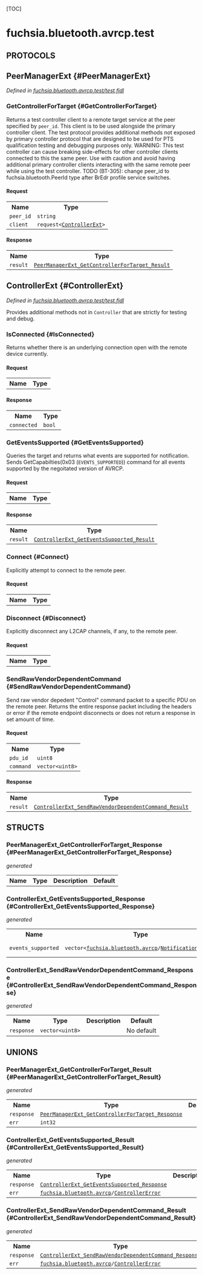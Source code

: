 [TOC]

# fuchsia.bluetooth.avrcp.test


## **PROTOCOLS**

## PeerManagerExt {#PeerManagerExt}
*Defined in [fuchsia.bluetooth.avrcp.test/test.fidl](https://fuchsia.googlesource.com/fuchsia/+/master/sdk/fidl/fuchsia.bluetooth.avrcp.test/test.fidl#11)*


### GetControllerForTarget {#GetControllerForTarget}

<p>Returns a test controller client to a remote target service at the peer specified by
<code>peer_id</code>. This client is to be used alongside the primary controller client.
The test protocol provides additional methods not exposed by primary controller protocol
that are designed to be used for PTS qualification testing and debugging purposes only.
WARNING: This test controller can cause breaking side-effects for other controller clients
connected to this the same peer. Use with caution and avoid having additional primary
controller clients interacting with the same remote peer while using the test controller.
TODO (BT-305): change peer_id to fuchsia.bluetooth.PeerId type after BrEdr profile service
switches.</p>

#### Request
<table>
    <tr><th>Name</th><th>Type</th></tr>
    <tr>
            <td><code>peer_id</code></td>
            <td>
                <code>string</code>
            </td>
        </tr><tr>
            <td><code>client</code></td>
            <td>
                <code>request&lt;<a class='link' href='#ControllerExt'>ControllerExt</a>&gt;</code>
            </td>
        </tr></table>


#### Response
<table>
    <tr><th>Name</th><th>Type</th></tr>
    <tr>
            <td><code>result</code></td>
            <td>
                <code><a class='link' href='#PeerManagerExt_GetControllerForTarget_Result'>PeerManagerExt_GetControllerForTarget_Result</a></code>
            </td>
        </tr></table>

## ControllerExt {#ControllerExt}
*Defined in [fuchsia.bluetooth.avrcp.test/test.fidl](https://fuchsia.googlesource.com/fuchsia/+/master/sdk/fidl/fuchsia.bluetooth.avrcp.test/test.fidl#25)*

<p>Provides additional methods not in <code>Controller</code> that are strictly for testing and debug.</p>

### IsConnected {#IsConnected}

<p>Returns whether there is an underlying connection open with the remote device currently.</p>

#### Request
<table>
    <tr><th>Name</th><th>Type</th></tr>
    </table>


#### Response
<table>
    <tr><th>Name</th><th>Type</th></tr>
    <tr>
            <td><code>connected</code></td>
            <td>
                <code>bool</code>
            </td>
        </tr></table>

### GetEventsSupported {#GetEventsSupported}

<p>Queries the target and returns what events are supported for notification.
Sends GetCapabilties(0x03 (<code>EVENTS_SUPPORTED</code>)) command for all events supported by
the negoitated version of AVRCP.</p>

#### Request
<table>
    <tr><th>Name</th><th>Type</th></tr>
    </table>


#### Response
<table>
    <tr><th>Name</th><th>Type</th></tr>
    <tr>
            <td><code>result</code></td>
            <td>
                <code><a class='link' href='#ControllerExt_GetEventsSupported_Result'>ControllerExt_GetEventsSupported_Result</a></code>
            </td>
        </tr></table>

### Connect {#Connect}

<p>Explicitly attempt to connect to the remote peer.</p>

#### Request
<table>
    <tr><th>Name</th><th>Type</th></tr>
    </table>



### Disconnect {#Disconnect}

<p>Explicitly disconnect any L2CAP channels, if any, to the remote peer.</p>

#### Request
<table>
    <tr><th>Name</th><th>Type</th></tr>
    </table>



### SendRawVendorDependentCommand {#SendRawVendorDependentCommand}

<p>Send raw vendor depedent &quot;Control&quot; command packet to a specific PDU on the remote peer.
Returns the entire response packet including the headers or error if the remote endpoint
disconnects or does not return a response in set amount of time.</p>

#### Request
<table>
    <tr><th>Name</th><th>Type</th></tr>
    <tr>
            <td><code>pdu_id</code></td>
            <td>
                <code>uint8</code>
            </td>
        </tr><tr>
            <td><code>command</code></td>
            <td>
                <code>vector&lt;uint8&gt;</code>
            </td>
        </tr></table>


#### Response
<table>
    <tr><th>Name</th><th>Type</th></tr>
    <tr>
            <td><code>result</code></td>
            <td>
                <code><a class='link' href='#ControllerExt_SendRawVendorDependentCommand_Result'>ControllerExt_SendRawVendorDependentCommand_Result</a></code>
            </td>
        </tr></table>



## **STRUCTS**

### PeerManagerExt_GetControllerForTarget_Response {#PeerManagerExt_GetControllerForTarget_Response}
*generated*





<table>
    <tr><th>Name</th><th>Type</th><th>Description</th><th>Default</th></tr>
</table>

### ControllerExt_GetEventsSupported_Response {#ControllerExt_GetEventsSupported_Response}
*generated*





<table>
    <tr><th>Name</th><th>Type</th><th>Description</th><th>Default</th></tr><tr>
            <td><code>events_supported</code></td>
            <td>
                <code>vector&lt;<a class='link' href='../fuchsia.bluetooth.avrcp/'>fuchsia.bluetooth.avrcp</a>/<a class='link' href='../fuchsia.bluetooth.avrcp/#NotificationEvent'>NotificationEvent</a>&gt;</code>
            </td>
            <td></td>
            <td>No default</td>
        </tr>
</table>

### ControllerExt_SendRawVendorDependentCommand_Response {#ControllerExt_SendRawVendorDependentCommand_Response}
*generated*





<table>
    <tr><th>Name</th><th>Type</th><th>Description</th><th>Default</th></tr><tr>
            <td><code>response</code></td>
            <td>
                <code>vector&lt;uint8&gt;</code>
            </td>
            <td></td>
            <td>No default</td>
        </tr>
</table>







## **UNIONS**

### PeerManagerExt_GetControllerForTarget_Result {#PeerManagerExt_GetControllerForTarget_Result}
*generated*


<table>
    <tr><th>Name</th><th>Type</th><th>Description</th></tr><tr>
            <td><code>response</code></td>
            <td>
                <code><a class='link' href='#PeerManagerExt_GetControllerForTarget_Response'>PeerManagerExt_GetControllerForTarget_Response</a></code>
            </td>
            <td></td>
        </tr><tr>
            <td><code>err</code></td>
            <td>
                <code>int32</code>
            </td>
            <td></td>
        </tr></table>

### ControllerExt_GetEventsSupported_Result {#ControllerExt_GetEventsSupported_Result}
*generated*


<table>
    <tr><th>Name</th><th>Type</th><th>Description</th></tr><tr>
            <td><code>response</code></td>
            <td>
                <code><a class='link' href='#ControllerExt_GetEventsSupported_Response'>ControllerExt_GetEventsSupported_Response</a></code>
            </td>
            <td></td>
        </tr><tr>
            <td><code>err</code></td>
            <td>
                <code><a class='link' href='../fuchsia.bluetooth.avrcp/'>fuchsia.bluetooth.avrcp</a>/<a class='link' href='../fuchsia.bluetooth.avrcp/#ControllerError'>ControllerError</a></code>
            </td>
            <td></td>
        </tr></table>

### ControllerExt_SendRawVendorDependentCommand_Result {#ControllerExt_SendRawVendorDependentCommand_Result}
*generated*


<table>
    <tr><th>Name</th><th>Type</th><th>Description</th></tr><tr>
            <td><code>response</code></td>
            <td>
                <code><a class='link' href='#ControllerExt_SendRawVendorDependentCommand_Response'>ControllerExt_SendRawVendorDependentCommand_Response</a></code>
            </td>
            <td></td>
        </tr><tr>
            <td><code>err</code></td>
            <td>
                <code><a class='link' href='../fuchsia.bluetooth.avrcp/'>fuchsia.bluetooth.avrcp</a>/<a class='link' href='../fuchsia.bluetooth.avrcp/#ControllerError'>ControllerError</a></code>
            </td>
            <td></td>
        </tr></table>








